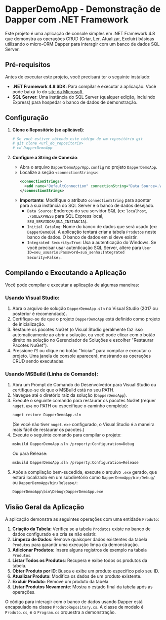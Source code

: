 # DapperDemoApp - Demonstração de Dapper com .NET Framework

Este projeto é uma aplicação de console simples em .NET Framework 4.8 que demonstra as operações CRUD (Criar, Ler, Atualizar, Excluir) básicas utilizando o micro-ORM Dapper para interagir com um banco de dados SQL Server.

## Pré-requisitos

Antes de executar este projeto, você precisará ter o seguinte instalado:

*   **.NET Framework 4.8 SDK**: Para compilar e executar a aplicação. Você pode baixá-lo do [site da Microsoft](https://dotnet.microsoft.com/download/dotnet-framework/net48).
*   **SQL Server**: Uma instância do SQL Server (qualquer edição, incluindo Express) para hospedar o banco de dados de demonstração.

## Configuração

1.  **Clone o Repositório (se aplicável)**:
    ```bash
    # Se você estiver obtendo este código de um repositório git
    # git clone <url_do_repositorio>
    # cd DapperDemoApp
    ```

2.  **Configure a String de Conexão**:
    *   Abra o arquivo `DapperDemoApp/App.config` no projeto `DapperDemoApp`.
    *   Localize a seção `<connectionStrings>`:
        ```xml
        <connectionStrings>
          <add name="DefaultConnection" connectionString="Data Source=.\SQLEXPRESS;Initial Catalog=DapperDemoDB;Integrated Security=True" providerName="System.Data.SqlClient" />
        </connectionStrings>
        ```
    *   **Importante**: Modifique o atributo `connectionString` para apontar para a sua instância do SQL Server e o banco de dados desejado.
        *   `Data Source`: Endereço do seu servidor SQL (ex: `localhost`, `.\SQLEXPRESS` para SQL Express local, `SEU_SERVIDOR\SUA_INSTANCIA`).
        *   `Initial Catalog`: Nome do banco de dados que será usado (ex: `DapperDemoDB`). A aplicação tentará criar a tabela `Produtos` neste banco de dados. O banco de dados em si deve existir.
        *   `Integrated Security=True`: Usa a autenticação do Windows. Se você precisar usar autenticação SQL Server, altere para `User ID=seu_usuario;Password=sua_senha;Integrated Security=False;`.

## Compilando e Executando a Aplicação

Você pode compilar e executar a aplicação de algumas maneiras:

### Usando Visual Studio:

1.  Abra o arquivo de solução `DapperDemoApp.sln` no Visual Studio (2017 ou posterior é recomendado).
2.  Certifique-se de que o projeto `DapperDemoApp` está definido como projeto de inicialização.
3.  Restaure os pacotes NuGet (o Visual Studio geralmente faz isso automaticamente ao abrir a solução, ou você pode clicar com o botão direito na solução no Gerenciador de Soluções e escolher "Restaurar Pacotes NuGet").
4.  Pressione `F5` ou clique no botão "Iniciar" para compilar e executar o projeto.
    Uma janela de console aparecerá, mostrando as operações CRUD sendo executadas.

### Usando MSBuild (Linha de Comando):

1.  Abra um Prompt de Comando do Desenvolvedor para Visual Studio ou certifique-se de que o MSBuild está no seu PATH.
2.  Navegue até o diretório raiz da solução (`DapperDemoApp`).
3.  Execute o seguinte comando para restaurar os pacotes NuGet (requer `nuget.exe` no PATH ou especifique o caminho completo):
    ```bash
    nuget restore DapperDemoApp.sln
    ```
    (Se você não tiver `nuget.exe` configurado, o Visual Studio é a maneira mais fácil de restaurar os pacotes.)
4.  Execute o seguinte comando para compilar o projeto:
    ```bash
    msbuild DapperDemoApp.sln /property:Configuration=Debug
    ```
    Ou para Release:
    ```bash
    msbuild DapperDemoApp.sln /property:Configuration=Release
    ```
5.  Após a compilação bem-sucedida, execute o arquivo `.exe` gerado, que estará localizado em um subdiretório como `DapperDemoApp/bin/Debug/` ou `DapperDemoApp/bin/Release/`:
    ```bash
    DapperDemoApp\bin\Debug\DapperDemoApp.exe
    ```

## Visão Geral da Aplicação

A aplicação demonstra as seguintes operações com uma entidade `Produto`:

1.  **Criação da Tabela**: Verifica se a tabela `Produtos` existe no banco de dados configurado e a cria se não existir.
2.  **Limpeza de Dados**: Remove quaisquer dados existentes da tabela `Produtos` para garantir uma execução limpa da demonstração.
3.  **Adicionar Produtos**: Insere alguns registros de exemplo na tabela `Produtos`.
4.  **Listar Todos os Produtos**: Recupera e exibe todos os produtos da tabela.
5.  **Obter Produto por ID**: Busca e exibe um produto específico pelo seu ID.
6.  **Atualizar Produto**: Modifica os dados de um produto existente.
7.  **Excluir Produto**: Remove um produto da tabela.
8.  **Listar Produtos Novamente**: Mostra o estado final da tabela após as operações.

O código para interagir com o banco de dados usando Dapper está encapsulado na classe `ProdutoRepository.cs`. A classe de modelo é `Produto.cs`, e o `Program.cs` orquestra a demonstração.
